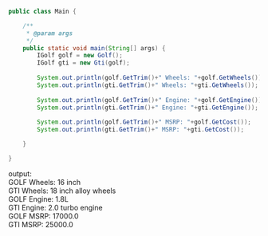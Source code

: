 ```java
public class Main {

	/**
	 * @param args
	 */
	public static void main(String[] args) {
		IGolf golf = new Golf();
		IGolf gti = new Gti(golf);
		
		System.out.println(golf.GetTrim()+" Wheels: "+golf.GetWheels());
		System.out.println(gti.GetTrim()+" Wheels: "+gti.GetWheels());
		
		System.out.println(golf.GetTrim()+" Engine: "+golf.GetEngine());
		System.out.println(gti.GetTrim()+" Engine: "+gti.GetEngine());
		
		System.out.println(golf.GetTrim()+" MSRP: "+golf.GetCost());
		System.out.println(gti.GetTrim()+" MSRP: "+gti.GetCost());

	}

}
```

output:  
GOLF Wheels: 16 inch  
GTI Wheels: 18 inch alloy wheels  
GOLF Engine: 1.8L  
GTI Engine: 2.0 turbo engine  
GOLF MSRP: 17000.0  
GTI MSRP: 25000.0  
